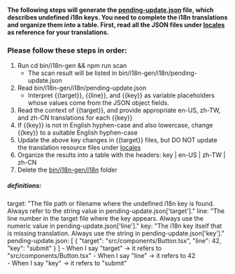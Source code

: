 
#### The following steps will generate the [pending-update.json](bin/i18n-gen/i18n/pending-update.json) file, which describes undefined i18n keys. You need to complete the i18n translations and organize them into a table. First, read all the JSON files under [locales](src/server/public/locales) as reference for your translations.

### Please follow these steps in order:

1. Run cd bin/i18n-gen && npm run scan
    - The scan result will be listed in bin/i18n-gen/i18n/pending-update.json
2. Read bin/i18n-gen/i18n/pending-update.json
    - Interpret {{target}}, {{line}}, and {{key}} as variable placeholders whose values come from the JSON object fields.
3. Read the context of {{target}}, and provide appropriate en-US, zh-TW, and zh-CN translations for each {{key}}
4. If {{key}} is not in English hyphen-case and also lowercase, change {{key}} to a suitable English hyphen-case
5. Update the above key changes in {{target}} files, but DO NOT update the translation resource files under [locales](src/server/public/locales)
6. Organize the results into a table with the headers: key | en-US | zh-TW | zh-CN
7. Delete the [bin/i18n-gen/i18n](bin/i18n-gen/i18n) folder



##### definitions:
  target: "The file path or filename where the undefined i18n key is found. Always refer to the string value in pending-update.json['target']."
  line: "The line number in the target file where the key appears. Always use the numeric value in pending-update.json['line']."
  key: "The i18n key itself that is missing translation. Always use the string in pending-update.json['key']."
  pending-update.json:
    [
        {
            "target": "src/components/Button.tsx",
            "line": 42,
            "key": "submit"
        }
    ]
    - When I say "target" → it refers to "src/components/Button.tsx"
    - When I say "line" → it refers to 42  
    - When I say "key" → it refers to "submit"